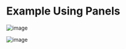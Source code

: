 # Example Using Panels

![image](https://user-images.githubusercontent.com/19771356/118938915-6f8d0580-b94f-11eb-8ca9-6d869eaffa4f.png)

![image](https://user-images.githubusercontent.com/19771356/118939141-aa8f3900-b94f-11eb-8832-4f45655f000b.png)

